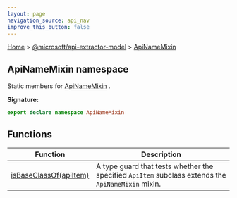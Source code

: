 ```yaml
---
layout: page
navigation_source: api_nav
improve_this_button: false
---
```



[Home](./index.md) &gt; [@microsoft/api-extractor-model](./api-extractor-model.md) &gt; [ApiNameMixin](./api-extractor-model.apinamemixin.md)

## ApiNameMixin namespace

Static members for [ApiNameMixin](./api-extractor-model.apinamemixin.md) .

<b>Signature:</b>

```typescript
export declare namespace ApiNameMixin
```

## Functions

|  Function | Description |
|  --- | --- |
|  [isBaseClassOf(apiItem)](./api-extractor-model.apinamemixin.isbaseclassof.md) | A type guard that tests whether the specified <code>ApiItem</code> subclass extends the <code>ApiNameMixin</code> mixin. |
